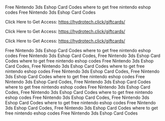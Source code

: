 Free Nintendo 3ds Eshop Card Codes where to get free nintendo eshop codes Free Nintendo 3ds Eshop Card Codes

Click Here to Get Access: https://hydrotech.click/giftcards/

Click Here to Get Access: https://hydrotech.click/giftcards/

Click Here to Get Access: https://hydrotech.click/giftcards/

Free Nintendo 3ds Eshop Card Codes where to get free nintendo eshop codes Free Nintendo 3ds Eshop Card Codes, Free Nintendo 3ds Eshop Card Codes where to get free nintendo eshop codes Free Nintendo 3ds Eshop Card Codes, Free Nintendo 3ds Eshop Card Codes where to get free nintendo eshop codes Free Nintendo 3ds Eshop Card Codes, Free Nintendo 3ds Eshop Card Codes where to get free nintendo eshop codes Free Nintendo 3ds Eshop Card Codes, Free Nintendo 3ds Eshop Card Codes where to get free nintendo eshop codes Free Nintendo 3ds Eshop Card Codes, Free Nintendo 3ds Eshop Card Codes where to get free nintendo eshop codes Free Nintendo 3ds Eshop Card Codes, Free Nintendo 3ds Eshop Card Codes where to get free nintendo eshop codes Free Nintendo 3ds Eshop Card Codes, Free Nintendo 3ds Eshop Card Codes where to get free nintendo eshop codes Free Nintendo 3ds Eshop Card Codes
